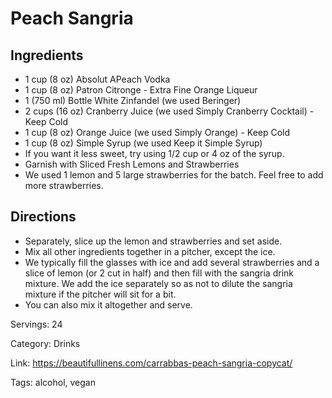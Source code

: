 # Peach Sangria

## Ingredients
- 1 cup (8 oz) Absolut APeach Vodka
- 1 cup (8 oz) Patron Citronge - Extra Fine Orange Liqueur
- 1 (750 ml) Bottle White Zinfandel (we used Beringer)
- 2 cups (16 oz) Cranberry Juice (we used Simply Cranberry Cocktail) - Keep Cold
- 1 cup (8 oz) Orange Juice (we used Simply Orange) - Keep Cold
- 1 cup (8 oz) Simple Syrup (we used Keep it Simple Syrup)
- If you want it less sweet, try using 1/2 cup or 4 oz of the syrup.
- Garnish with Sliced Fresh Lemons and Strawberries
- We used 1 lemon and 5 large strawberries for the batch. Feel free to add more strawberries.

## Directions
- Separately, slice up the lemon and strawberries and set aside.
- Mix all other ingredients together in a pitcher, except the ice.
- We typically fill the glasses with ice and add several strawberries and a slice of lemon (or 2 cut in half) and then fill with the sangria drink mixture. We add the ice separately so as not to dilute the sangria mixture if the pitcher will sit for a bit.
- You can also mix it altogether and serve.

Servings: 24

Category: Drinks

Link: https://beautifullinens.com/carrabbas-peach-sangria-copycat/

Tags: alcohol, vegan
